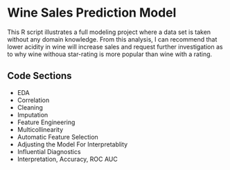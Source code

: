 # Wine Sales Prediction Model
This R script illustrates a full modeling project where a data set is taken without any domain knowledge. From this analysis, I can recommend that lower  acidity in wine will increase sales and request further investigation as to why wine withoua star-rating is more popular than wine with a rating.

## Code Sections
- EDA
- Correlation
- Cleaning
- Imputation
- Feature Engineering
- Multicollinearity
- Automatic Feature Selection
- Adjusting the Model For Interpretablity
- Influential Diagnostics
- Interpretation, Accuracy, ROC AUC
